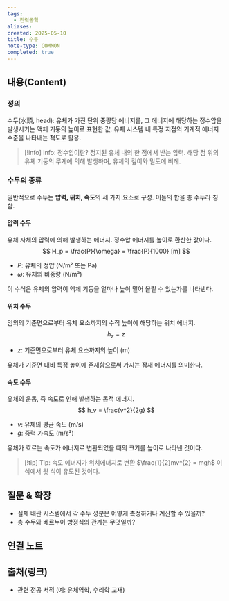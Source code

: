 ```yaml
---
tags:
  - 전력공학
aliases: 
created: 2025-05-10
title: 수두
note-type: COMMON
completed: true
---
```


## 내용(Content)
### 정의
수두(水頭, head): 유체가 가진 단위 중량당 에너지를, 그 에너지에 해당하는 정수압을 발생시키는 액체 기둥의 높이로 표현한 값. 유체 시스템 내 특정 지점의 기계적 에너지 수준을 나타내는 척도로 활용.

>[!info] Info: 정수압이란?
>정지된 유체 내의 한 점에서 받는 압력. 해당 점 위의 유체 기둥의 무게에 의해 발생하며, 유체의 깊이와 밀도에 비례.

### 수두의 종류
일반적으로 수두는 **압력, 위치, 속도**의 세 가지 요소로 구성. 이들의 합을 총 수두라 칭함.

#### 압력 수두

유체 자체의 압력에 의해 발생하는 에너지. 정수압 에너지를 높이로 환산한 값이다.
$$
H_p = \frac{P}{\omega} = \frac{P}{1000} [m]
$$
- $P$: 유체의 정압 (N/m² 또는 Pa)
- $\omega$: 유체의 비중량 (N/m³)

이 수식은 유체의 압력이 액체 기둥을 얼마나 높이 밀어 올릴 수 있는가를 나타낸다.

#### 위치 수두

임의의 기준면으로부터 유체 요소까지의 수직 높이에 해당하는 위치 에너지.
$$
h_z = z
$$
- $z$: 기준면으로부터 유체 요소까지의 높이 (m)

유체가 기준면 대비 특정 높이에 존재함으로써 가지는 잠재 에너지를 의미한다.

#### 속도 수두

유체의 운동, 즉 속도로 인해 발생하는 동적 에너지.
$$
h_v = \frac{v^2}{2g}
$$
- $v$: 유체의 평균 속도 (m/s)
- $g$: 중력 가속도 (m/s²)

유체가 흐르는 속도가 에너지로 변환되었을 때의 크기를 높이로 나타낸 것이다.

>[!tip] Tip: 속도 에너지가 위치에너지로 변환
>$\frac{1}{2}mv^{2} = mgh$ 이 식에서 윗 식이 유도된 것이다.
## 질문 & 확장

- 실제 배관 시스템에서 각 수두 성분은 어떻게 측정하거나 계산할 수 있을까?
- 총 수두와 베르누이 방정식의 관계는 무엇일까?

## 연결 노트

## 출처(링크)
- 관련 전공 서적 (예: 유체역학, 수리학 교재)